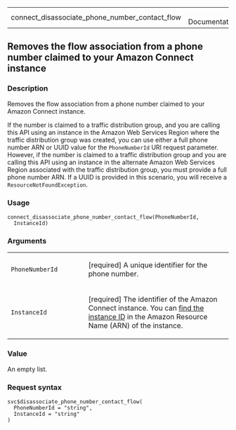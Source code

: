 <table style="width: 100%;">
<tbody>
<tr class="odd">
<td>connect_disassociate_phone_number_contact_flow</td>
<td style="text-align: right;">R Documentation</td>
</tr>
</tbody>
</table>

## Removes the flow association from a phone number claimed to your Amazon Connect instance

### Description

Removes the flow association from a phone number claimed to your Amazon
Connect instance.

If the number is claimed to a traffic distribution group, and you are
calling this API using an instance in the Amazon Web Services Region
where the traffic distribution group was created, you can use either a
full phone number ARN or UUID value for the `PhoneNumberId` URI request
parameter. However, if the number is claimed to a traffic distribution
group and you are calling this API using an instance in the alternate
Amazon Web Services Region associated with the traffic distribution
group, you must provide a full phone number ARN. If a UUID is provided
in this scenario, you will receive a `ResourceNotFoundException`.

### Usage

    connect_disassociate_phone_number_contact_flow(PhoneNumberId,
      InstanceId)

### Arguments

<table>
<colgroup>
<col style="width: 35%" />
<col style="width: 65%" />
</colgroup>
<tbody>
<tr class="odd">
<td><code
id="connect_disassociate_phone_number_contact_flow_:_PhoneNumberId">PhoneNumberId</code></td>
<td><p>[required] A unique identifier for the phone number.</p></td>
</tr>
<tr class="even">
<td><code
id="connect_disassociate_phone_number_contact_flow_:_InstanceId">InstanceId</code></td>
<td><p>[required] The identifier of the Amazon Connect instance. You can
<a
href="https://docs.aws.amazon.com/connect/latest/adminguide/find-instance-arn.html">find
the instance ID</a> in the Amazon Resource Name (ARN) of the
instance.</p></td>
</tr>
</tbody>
</table>

### Value

An empty list.

### Request syntax

    svc$disassociate_phone_number_contact_flow(
      PhoneNumberId = "string",
      InstanceId = "string"
    )
